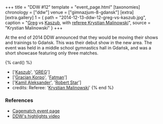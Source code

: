 +++
title = "DDW #12"
template = "event_page.html"
[taxonomies]
chronology = ["ddw"]
venue = ["gimnazjum-8-gdansk"]
[extra]
[extra.gallery]
1 = { path = "2014-12-13-ddw-12-greg-vs-kaszub.jpg", caption = "[Greg](@/w/greg.md) vs [Kaszub](@/w/kaszub.md), with [referee Krystian Malinowski](@/w/krystian-malinowski.md)", source = "Krystian Malinowski" }
+++

At the end of 2014 DDW announced that they would be moving their shows and trainings to Gdańsk. This was their debut show in the new area.
The event was held in a middle school gymnastics hall in Gdańsk, and was a short showcase featuring only three matches.

{% card() %}
- ['[Kaszub](@/w/kaszub.md)', '[GREG](@/w/greg.md)']
- ['[Gracjan Korpo](@/w/gracjan-korpo.md)', '[Fatman](@/w/pan-pawlowski.md)']
- ['[Kamil Aleksander](@/w/kamil-aleksander.md)', '[Robert Star](@/w/robert-star.md)']
- credits:
    Referee: '[Krystian Malinowski](@/w/krystian-malinowski.md)'
{% end %}

### References

* [Cagematch event page](https://www.cagematch.net/?id=8&nr=585&page=4)
* [DDW's highlights video](https://www.youtube.com/watch?v=b4MFLbkXrYg)
